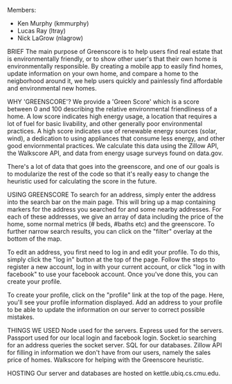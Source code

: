 Members:
- Ken Murphy  (kmmurphy)
- Lucas Ray   (ltray)
- Nick LaGrow (nlagrow)

BRIEF
  The main purpose of Greenscore is to help users find real estate that is
  environmentally friendly, or to show other user's that their own home is
  environmentally responsible. By creating a mobile app to easily find homes,
  update information on your own home, and compare a home to the neigborhood around
  it, we help users quickly and painlessly find affordable and environmental new
  homes.

WHY 'GREENSCORE'?
  We provide a 'Green Score' which is a score between 0 and 100 describing the
  relative environmental friendliness of a home. A low score indicates high energy usage, a 
  location that requires a lot of fuel for basic livability, and other generally poor 
  environmental practices. A high score indicates use of renewable energy
  sources (solar, wind), 
  a dedication to using appliances that consume less energy, and other good enviornmental 
  practices. We calculate this data using the Zillow API, the Walkscore API, and
  data from energy 
  usage surveys found on data.gov.

  There's a lot of data that goes into the greenscore, and one of our goals is
  to modularize the rest of the code so that it's really easy to change the
  heuristic used for calculating the score in the future.

USING GREENSCORE
  To search for an address, simply enter the address into the search bar on the
  main page. This will bring up a map containing markers for the address you
  searched for and some nearby addresses. For each of these addresses, we give
  an array of data including the price of the home, some normal metrics (# beds,
  #baths etc) and the greenscore. To further narrow search results, you can
  click on the "filter" overlay at the bottom of the map.

  To edit an address, you first need to log in and edit your profile. To do
  this, simply click the "log in" button at the top of the page. Follow the
  steps to register a new account, log in with your current account, or click
  "log in with facebook" to use your facebook account. Once you've done this,
  you can create your profile.

  To create your profile, click on the "profile" link at the top of the page.
  Here, you'll see your profile information displayed. Add an address to your
  profile to be able to update the information on our server to correct possible
  mistakes.

THINGS WE USED
  Node        used for the servers.
  Express     used for the servers.
  Passport    used for our local login and facebook login.
  Socket.io   searching for an address queries the socket server.
  SQL         for our databases.
  Zillow API  for filling in information we don't have from our users,
              namely the sales price of homes.
  Walkscore   for helping with the Greenscore heuristic.

HOSTING
  Our server and databases are hosted on kettle.ubiq.cs.cmu.edu.

